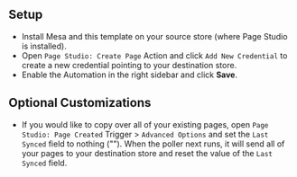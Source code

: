## Setup

- Install Mesa and this template on your source store (where Page Studio is installed).
- Open `Page Studio: Create Page` Action and click `Add New Credential` to create a new credential pointing to your destination store.
- Enable the Automation in the right sidebar and click **Save**.

## Optional Customizations

- If you would like to copy over all of your existing pages, open `Page Studio: Page Created` Trigger > `Advanced Options` and set the `Last Synced` field to nothing ("").  When the poller next runs, it will send all of your pages to your destination store and reset the value of the `Last Synced` field.